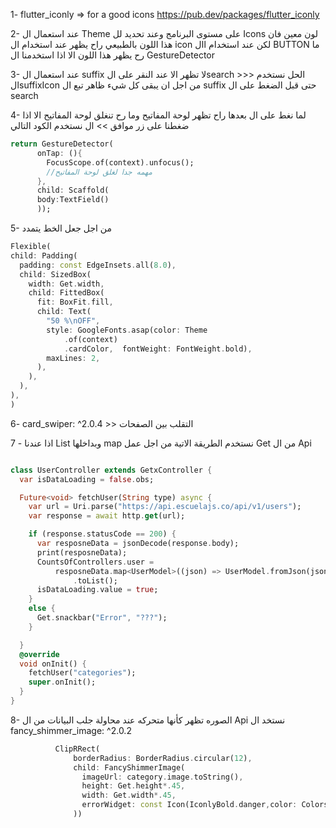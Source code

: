 1- flutter_iconly => for a good icons
https://pub.dev/packages/flutter_iconly

2- عند استعمال ال Theme  على مستوى البرنامج وعند تحديد لل Icons لون معين فان هذا اللون بالطبيعي راح يظهر عند استخدام ال icon لكن عند استخدام اال BUTTON ما رح يظهر هذا اللون الا اذا استخدمنا ال GestureDetector 

3- عند استعمال ال suffix  لا تظهر الا عند النقر على الsearch >>> الحل نستخدم الsuffixIcon  من اجل ان يبقى كل شيء ظاهر تبع ال suffix  حتى قبل الضغط على ال search  

4- لما نغط على ال  بعدها راح تظهر لوحة المفاتيح وما رح تنغلق لوحة المفاتيح الا اذا ضغطنا على زر موافق >> ال نستخدم الكود التالي
```dart
return GestureDetector(
      onTap: (){
        FocusScope.of(context).unfocus();
        //مهمه جدا لغلق لوحة المفاتيح
      },
      child: Scaffold(
      body:TextField()
      ));
```

5- من اجل جعل الخط يتمدد
```dart
Flexible(
child: Padding(
  padding: const EdgeInsets.all(8.0),
  child: SizedBox(
    width: Get.width,
    child: FittedBox(
      fit: BoxFit.fill,
      child: Text(
        "50 %\nOFF",
        style: GoogleFonts.asap(color: Theme
            .of(context)
            .cardColor,  fontWeight: FontWeight.bold),
        maxLines: 2,
      ),
    ),
  ),
),
)
```

6- card_swiper: ^2.0.4 >> التقلب بين الصفحات


7 - اذا عندنا List وبداخلها  map  نستخدم الطريقة الاتية من اجل عمل Get  من ال Api
```dart

class UserController extends GetxController {
  var isDataLoading = false.obs;

  Future<void> fetchUser(String type) async {
    var url = Uri.parse("https://api.escuelajs.co/api/v1/users");
    var response = await http.get(url);

    if (response.statusCode == 200) {
      var resposneData = jsonDecode(response.body);
      print(resposneData);
      CountsOfControllers.user =
          resposneData.map<UserModel>((json) => UserModel.fromJson(json))
              .toList();
      isDataLoading.value = true;
    }
    else {
      Get.snackbar("Error", "???");
    }

  }
  @override
  void onInit() {
    fetchUser("categories");
    super.onInit();
  }
}
```


8- الصوره تظهر كأنها متحركه عند محاولة جلب البيانات من ال Api نستخد ال fancy_shimmer_image: ^2.0.2

```dart
          ClipRRect(
              borderRadius: BorderRadius.circular(12),
              child: FancyShimmerImage(
                imageUrl: category.image.toString(),
                height: Get.height*.45,
                width: Get.width*.45,
                errorWidget: const Icon(IconlyBold.danger,color: Colors.red,size: 28,),//flutter_iconly بكج الايكونات
              ))
```
